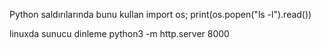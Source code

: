 Python saldırılarında bunu kullan
import os; print(os.popen("ls -l").read())


linuxda sunucu dinleme 
python3 -m http.server 8000

